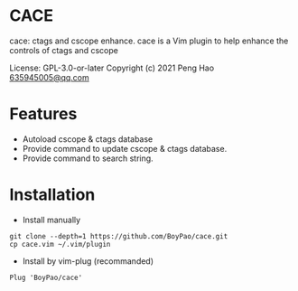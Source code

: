 # CACE
cace: ctags and cscope enhance.
cace is a Vim plugin to help enhance the controls of ctags and cscope

License: GPL-3.0-or-later
Copyright (c) 2021 Peng Hao <635945005@qq.com>

# Features
- Autoload cscope & ctags database
- Provide command to update cscope & ctags database.
- Provide command to search string.

# Installation
- Install manually
```
git clone --depth=1 https://github.com/BoyPao/cace.git
cp cace.vim ~/.vim/plugin
```
- Install by vim-plug (recommanded)
```
Plug 'BoyPao/cace'
```
